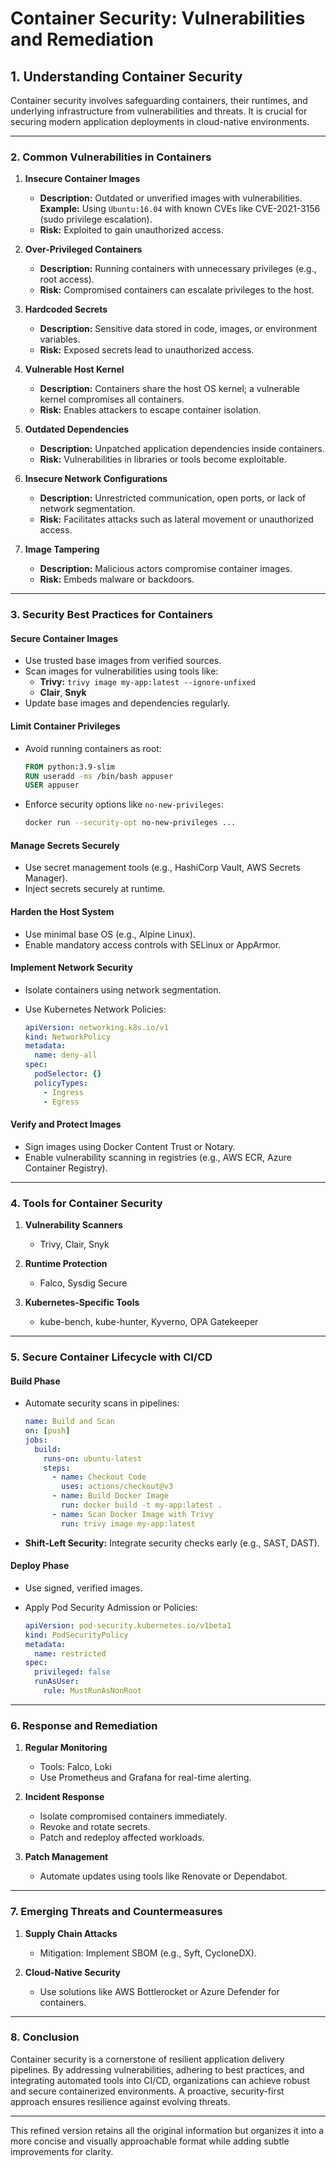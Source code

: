 # Container Security: Vulnerabilities and Remediation

## **1. Understanding Container Security**

Container security involves safeguarding containers, their runtimes, and underlying infrastructure from vulnerabilities and threats. It is crucial for securing modern application deployments in cloud-native environments.

---

### **2. Common Vulnerabilities in Containers**

1. **Insecure Container Images**

   - **Description:** Outdated or unverified images with vulnerabilities.  
     **Example:** Using `Ubuntu:16.04` with known CVEs like CVE-2021-3156 (sudo privilege escalation).
   - **Risk:** Exploited to gain unauthorized access.

2. **Over-Privileged Containers**

   - **Description:** Running containers with unnecessary privileges (e.g., root access).
   - **Risk:** Compromised containers can escalate privileges to the host.

3. **Hardcoded Secrets**

   - **Description:** Sensitive data stored in code, images, or environment variables.
   - **Risk:** Exposed secrets lead to unauthorized access.

4. **Vulnerable Host Kernel**

   - **Description:** Containers share the host OS kernel; a vulnerable kernel compromises all containers.
   - **Risk:** Enables attackers to escape container isolation.

5. **Outdated Dependencies**

   - **Description:** Unpatched application dependencies inside containers.
   - **Risk:** Vulnerabilities in libraries or tools become exploitable.

6. **Insecure Network Configurations**

   - **Description:** Unrestricted communication, open ports, or lack of network segmentation.
   - **Risk:** Facilitates attacks such as lateral movement or unauthorized access.

7. **Image Tampering**
   - **Description:** Malicious actors compromise container images.
   - **Risk:** Embeds malware or backdoors.

---

### **3. Security Best Practices for Containers**

#### **Secure Container Images**

- Use trusted base images from verified sources.
- Scan images for vulnerabilities using tools like:
  - **Trivy:** `trivy image my-app:latest --ignore-unfixed`
  - **Clair**, **Snyk**
- Update base images and dependencies regularly.

#### **Limit Container Privileges**

- Avoid running containers as root:

  ```dockerfile
  FROM python:3.9-slim
  RUN useradd -ms /bin/bash appuser
  USER appuser
  ```

- Enforce security options like `no-new-privileges`:

  ```bash
  docker run --security-opt no-new-privileges ...
  ```

#### **Manage Secrets Securely**

- Use secret management tools (e.g., HashiCorp Vault, AWS Secrets Manager).
- Inject secrets securely at runtime.

#### **Harden the Host System**

- Use minimal base OS (e.g., Alpine Linux).
- Enable mandatory access controls with SELinux or AppArmor.

#### **Implement Network Security**

- Isolate containers using network segmentation.
- Use Kubernetes Network Policies:

  ```yaml
  apiVersion: networking.k8s.io/v1
  kind: NetworkPolicy
  metadata:
    name: deny-all
  spec:
    podSelector: {}
    policyTypes:
      - Ingress
      - Egress
  ```

#### **Verify and Protect Images**

- Sign images using Docker Content Trust or Notary.
- Enable vulnerability scanning in registries (e.g., AWS ECR, Azure Container Registry).

---

### **4. Tools for Container Security**

1. **Vulnerability Scanners**

   - Trivy, Clair, Snyk

2. **Runtime Protection**

   - Falco, Sysdig Secure

3. **Kubernetes-Specific Tools**
   - kube-bench, kube-hunter, Kyverno, OPA Gatekeeper

---

### **5. Secure Container Lifecycle with CI/CD**

#### **Build Phase**

- Automate security scans in pipelines:

  ```yaml
  name: Build and Scan
  on: [push]
  jobs:
    build:
      runs-on: ubuntu-latest
      steps:
        - name: Checkout Code
          uses: actions/checkout@v3
        - name: Build Docker Image
          run: docker build -t my-app:latest .
        - name: Scan Docker Image with Trivy
          run: trivy image my-app:latest
  ```

- **Shift-Left Security:** Integrate security checks early (e.g., SAST, DAST).

#### **Deploy Phase**

- Use signed, verified images.
- Apply Pod Security Admission or Policies:

  ```yaml
  apiVersion: pod-security.kubernetes.io/v1beta1
  kind: PodSecurityPolicy
  metadata:
    name: restricted
  spec:
    privileged: false
    runAsUser:
      rule: MustRunAsNonRoot
  ```

---

### **6. Response and Remediation**

1. **Regular Monitoring**

   - Tools: Falco, Loki
   - Use Prometheus and Grafana for real-time alerting.

2. **Incident Response**

   - Isolate compromised containers immediately.
   - Revoke and rotate secrets.
   - Patch and redeploy affected workloads.

3. **Patch Management**
   - Automate updates using tools like Renovate or Dependabot.

---

### **7. Emerging Threats and Countermeasures**

1. **Supply Chain Attacks**

   - Mitigation: Implement SBOM (e.g., Syft, CycloneDX).

2. **Cloud-Native Security**
   - Use solutions like AWS Bottlerocket or Azure Defender for containers.

---

### **8. Conclusion**

Container security is a cornerstone of resilient application delivery pipelines. By addressing vulnerabilities, adhering to best practices, and integrating automated tools into CI/CD, organizations can achieve robust and secure containerized environments. A proactive, security-first approach ensures resilience against evolving threats.

---

This refined version retains all the original information but organizes it into a more concise and visually approachable format while adding subtle improvements for clarity.
